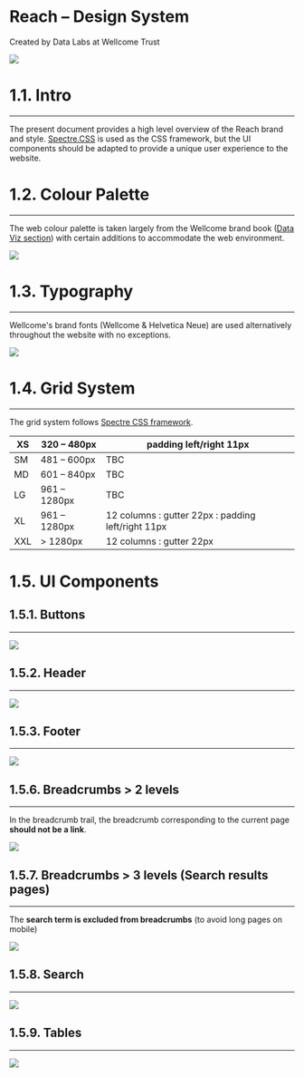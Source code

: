 # Reach – Design System
Created by Data Labs at Wellcome Trust


![](s_80E0FAE63D8FEACBC2D84BC148149813EA5AB8AA2E1FDA99090E7199EBBFE5D9_1556632095254_00_Header2x.jpg)




# 1.1. Intro
----------

The present document provides a high level overview of the Reach brand and style. [Spectre.CSS](https://picturepan2.github.io/spectre/index.html) is used as the CSS framework, but the UI components should be adapted to provide a unique user experience to the website.



# 1.2. Colour Palette
----------

The web colour palette is taken largely from the Wellcome brand book ([Data Viz section](https://company-57536.frontify.com/d/gFEfjydViLRJ/wellcome-brand-book#/visuals/dataviz-elements-and-rationale)) with certain additions to accommodate the web environment.


![](s_80E0FAE63D8FEACBC2D84BC148149813EA5AB8AA2E1FDA99090E7199EBBFE5D9_1556639329062_1.1_Colour+palletex2.jpg)




# 1.3. Typography
----------

Wellcome's brand fonts (Wellcome & Helvetica Neue) are used alternatively throughout the website with no exceptions. 


![](s_80E0FAE63D8FEACBC2D84BC148149813EA5AB8AA2E1FDA99090E7199EBBFE5D9_1556633077597_1.2_Typography.jpg)




# 1.4. Grid System
----------

The grid system follows [Spectre CSS framework](https://picturepan2.github.io/spectre/layout/responsive.html).


| XS  | 320 – 480px  | padding left/right 11px                                |
| --- | ------------ | ------------------------------------------------------ |
| SM  | 481 – 600px  | TBC                                                    |
| MD  | 601 – 840px  | TBC                                                    |
| LG  | 961 – 1280px | TBC                                                    |
| XL  | 961 – 1280px | 12 columns  :  gutter 22px  :  padding left/right 11px |
| XXL | > 1280px     | 12 columns  :  gutter 22px                             |




# 1.5. UI Components


## 1.5.1. Buttons
----------


![](s_80E0FAE63D8FEACBC2D84BC148149813EA5AB8AA2E1FDA99090E7199EBBFE5D9_1556642898755_1.6_Buttons.jpg)




## 1.5.2. Header
----------
![](s_80E0FAE63D8FEACBC2D84BC148149813EA5AB8AA2E1FDA99090E7199EBBFE5D9_1556641277300_1.3_Header.jpg)



## 1.5.3. Footer
----------
![](s_80E0FAE63D8FEACBC2D84BC148149813EA5AB8AA2E1FDA99090E7199EBBFE5D9_1556641267412_1.4_Footer.jpg)



## 1.5.6. Breadcrumbs > 2 levels
----------

In the breadcrumb trail, the breadcrumb corresponding to the current page **should not be a link**.


![](s_80E0FAE63D8FEACBC2D84BC148149813EA5AB8AA2E1FDA99090E7199EBBFE5D9_1556641260288_1.5_Breadcrumbs_2+levels.jpg)




## 1.5.7. Breadcrumbs > 3 levels (Search results pages)
----------

The **search term is excluded from breadcrumbs** (to avoid long pages on mobile)


![](s_80E0FAE63D8FEACBC2D84BC148149813EA5AB8AA2E1FDA99090E7199EBBFE5D9_1556641251273_1.5_Breadcrumbs_3+levels.jpg)




## 1.5.8. Search
----------


![](s_80E0FAE63D8FEACBC2D84BC148149813EA5AB8AA2E1FDA99090E7199EBBFE5D9_1556641211609_1.7_Search.jpg)



## 1.5.9. Tables
----------


![](s_80E0FAE63D8FEACBC2D84BC148149813EA5AB8AA2E1FDA99090E7199EBBFE5D9_1556805892800_1.8_Tables.jpg)


